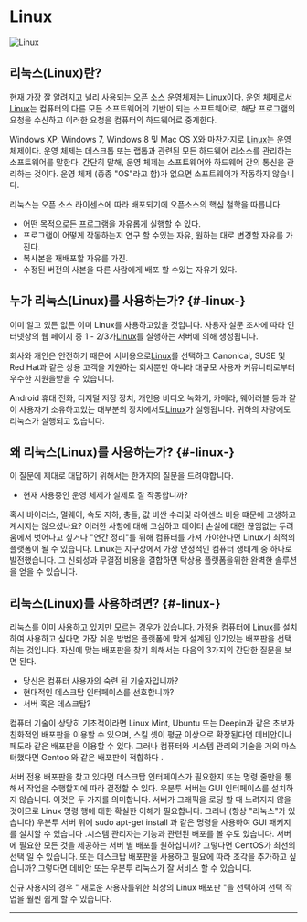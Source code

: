 # Linux

![Linux](http://cfile8.uf.tistory.com/image/25040341580497B733A368)

## 리눅스\(Linux\)란?

현재 가장 잘 알려지고 널리 사용되는 오픈 소스 운영체제는[ Linux](https://www.linux.org/)이다. 운영 체제로서 [Linux](https://www.linux.org/)는 컴퓨터의 다른 모든 소프트웨어의 기반이 되는 소프트웨어로, 해당 프로그램의 요청을 수신하고 이러한 요청을 컴퓨터의 하드웨어로 중계한다.

Windows XP, Windows 7, Windows 8 및 Mac OS X와 ​​마찬가지로 [Linux](https://www.linux.org/)는 운영 체제이다. 운영 체제는 데스크톱 또는 랩톱과 관련된 모든 하드웨어 리소스를 관리하는 소프트웨어를 말한다. 간단히 말해, 운영 체제는 소프트웨어와 하드웨어 간의 통신을 관리하는 것이다. 운영 체제 \(종종 "OS"라고 함\)가 없으면 소프트웨어가 작동하지 않습니다.

리눅스는 오픈 소스 라이센스에 따라 배포되기에 오픈소스의 핵심 철학을 따릅니다.

* 어떤 목적으로든 프로그램을 자유롭게 실행할 수 있다.
* 프로그램이 어떻게 작동하는지 연구 할 수있는 자유, 원하는 대로 변경할 자유를 가진다.
* 복사본을 재배포할 자유를 가진.
* 수정된 버전의 사본을 다른 사람에게 배포 할 수있는 자유가 있다.

## 누가 리눅스\(Linux\)를 사용하는가? {#-linux-}

이미 알고 있든 없든 이미 Linux를 사용하고있을 것입니다. 사용자 설문 조사에 따라 인터넷상의 웹 페이지 중 1 - 2/3가[Linux](https://www.linux.org/)를 실행하는 서버에 의해 생성됩니다.

회사와 개인은 안전하기 때문에 서버용으로[Linux](https://www.linux.org/)를 선택하고 Canonical, SUSE 및 Red Hat과 같은 상용 고객을 지원하는 회사뿐만 아니라 대규모 사용자 커뮤니티로부터 우수한 지원을받을 수 있습니다.

Android 휴대 전화, 디지털 저장 장치, 개인용 비디오 녹화기, 카메라, 웨어러블 등과 같이 사용자가 소유하고있는 대부분의 장치에서도[Linux](https://www.linux.org/)가 실행됩니다. 귀하의 차량에도 리눅스가 실행되고 있습니다.

## 왜 리눅스\(Linux\)를 사용하는가? {#-linux-}

이 질문에 제대로 대답하기 위해서는 한가지의 질문을 드려야합니다.

* 현재 사용중인 운영 체제가 실제로 잘 작동합니까?

혹시 바이러스, 멀웨어, 속도 저하, 충돌, 값 비싼 수리및 라이센스 비용 떄문에 고생하고 계시지는 않으셨나요? 이러한 사항에 대해 고심하고 데이터 손실에 대한 끊임없는 두려움에서 벗어나고 싶거나 "연간 정리"를 위해 컴퓨터를 가져 가야한다면 Linux가 최적의 플랫폼이 될 수 있습니다. Linux는 지구상에서 가장 안정적인 컴퓨터 생태계 중 하나로 발전했습니다. 그 신뢰성과 무결점 비용을 결합하면 탁상용 플랫폼을위한 완벽한 솔루션을 얻을 수 있습니다.

## 리눅스\(Linux\)를 사용하려면? {#-linux-}

리눅스를 이미 사용하고 있지만 모르는 경우가 있습니다. 가정용 컴퓨터에 Linux를 설치하여 사용하고 싶다면 가장 쉬운 방법은 플랫폼에 맞게 설계된 인기있는 배포판을 선택하는 것입니다. 자신에 맞는 배포판을 찾기 위해서는 다음의 3가지의 간단한 질문을 보면 된다.

* 당신은 컴퓨터 사용자의 숙련 된 기술자입니까?
* 현대적인 데스크탑 인터페이스를 선호합니까?
* 서버 혹은 데스크탑?

컴퓨터 기술이 상당히 기초적이라면 Linux Mint, Ubuntu 또는 Deepin과 같은 초보자 친화적인 배포판을 이용할 수 있으며, 스킬 셋이 평균 이상으로 확장된다면 데비안이나 페도라 같은 배포판을 이용할 수 있다. 그러나 컴퓨터와 시스템 관리의 기술을 거의 마스터했다면 Gentoo 와 같은 배포판이 적합하다 .

서버 전용 배포판을 찾고 있다면 데스크탑 인터페이스가 필요한지 또는 명령 줄만을 통해서 작업을 수행할지에 따라 결정할 수 있다. 우분투 서버는 GUI 인터페이스를 설치하지 않습니다. 이것은 두 가지를 의미합니다. 서버가 그래픽을 로딩 할 때 느려지지 않을 것이므로 Linux 명령 행에 대한 확실한 이해가 필요합니다. 그러나 \(항상 "리눅스"가 있습니다\) 우분투 서버 위에 sudo apt-get install 과 같은 명령을 사용하여 GUI 패키지를 설치할 수 있습니다 .시스템 관리자는 기능과 관련된 배포를 볼 수도 있습니다. 서버에 필요한 모든 것을 제공하는 서버 별 배포를 원하십니까? 그렇다면 CentOS가 최선의 선택 일 수 있습니다. 또는 데스크탑 배포판을 사용하고 필요에 따라 조각을 추가하고 싶습니까? 그렇다면 데비안 또는 우분투 리눅스가 잘 서비스 할 수 있습니다.

신규 사용자의 경우 " 새로운 사용자를위한 최상의 Linux 배포판 "을 선택하여 선택 작업을 훨씬 쉽게 할 수 있습니다.

---



